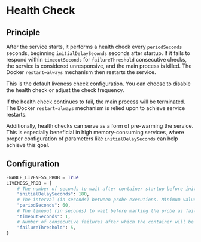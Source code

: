 # Health Check

## Principle

After the service starts, it performs a health check every `periodSeconds` seconds, beginning `initialDelaySeconds` seconds after startup. If it fails to respond within `timeoutSeconds` for `failureThreshold` consecutive checks, the service is considered unresponsive, and the main process is killed. The Docker `restart=always` mechanism then restarts the service.

This is the default liveness check configuration. You can choose to disable the health check or adjust the check frequency.

If the health check continues to fail, the main process will be terminated. The Docker `restart=always` mechanism is relied upon to achieve service restarts.

Additionally, health checks can serve as a form of pre-warming the service. This is especially beneficial in high memory-consuming services, where proper configuration of parameters like `initialDelaySeconds` can help achieve this goal.

## Configuration

```python
ENABLE_LIVENESS_PROB = True
LIVENESS_PROB = {
    # The number of seconds to wait after container startup before initiating the liveness and readiness probes. Minimum value is 0.
    "initialDelaySeconds": 180,
    # The interval (in seconds) between probe executions. Minimum value is 1.
    "periodSeconds": 60,
    # The timeout (in seconds) to wait before marking the probe as failed. Minimum value is 1.
    "timeoutSeconds": 1,
    # Number of consecutive failures after which the container will be restarted.
    "failureThreshold": 5,
}
```

